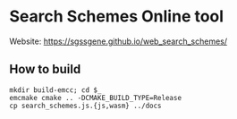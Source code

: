 # Search Schemes Online tool
Website: https://sgssgene.github.io/web_search_schemes/

## How to build

```
mkdir build-emcc; cd $_
emcmake cmake .. -DCMAKE_BUILD_TYPE=Release
cp search_schemes.js.{js,wasm} ../docs
```
